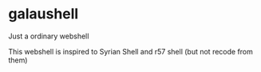 # galaushell
Just a ordinary webshell

This webshell is inspired to Syrian Shell and r57 shell (but not recode from them)
